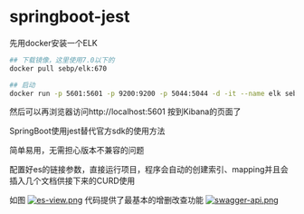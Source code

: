 # springboot-jest 

先用docker安装一个ELK
```bash
## 下载镜像，这里使用7.0以下的
docker pull sebp/elk:670

## 启动
docker run -p 5601:5601 -p 9200:9200 -p 5044:5044 -d -it --name elk sebp/elk

```

然后可以再浏览器访问http://localhost:5601 按到Kibana的页面了

SpringBoot使用jest替代官方sdk的使用方法

简单易用，无需担心版本不兼容的问题

配置好es的链接参数，直接运行项目，程序会自动的创建索引、mapping并且会插入几个文档供接下来的CURD使用

如图
[![es-view.png](https://i.loli.net/2018/08/04/5b65658ea06d5.png)](https://i.loli.net/2018/08/04/5b65658ea06d5.png)
代码提供了最基本的增删改查功能
[![swagger-api.png](https://i.loli.net/2018/08/04/5b65658ea31e2.png)](https://i.loli.net/2018/08/04/5b65658ea31e2.png)
